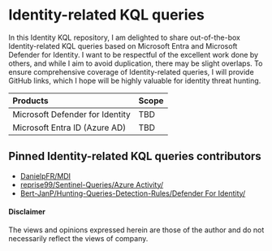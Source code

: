 # Identity-related KQL queries
In this Identity KQL repository, I am delighted to share out-of-the-box Identity-related KQL queries based on Microsoft Entra and Microsoft Defender for Identity. 
I want to be respectful of the excellent work done by others, and while I aim to avoid duplication, there may be slight overlaps. 
To ensure comprehensive coverage of Identity-related queries, I will provide GitHub links, which I hope will be highly valuable for identity threat hunting.

| Products       | Scope          |
| :------------- | :------------- |
| Microsoft Defender for Identity | TBD |
| Microsoft Entra ID (Azure AD)   | TBD |

## Pinned Identity-related KQL queries contributors
- [DanielpFR/MDI](https://github.com/DanielpFR/MDI)
- [reprise99/Sentinel-Queries/Azure Activity/](https://github.com/reprise99/Sentinel-Queries/tree/main/Azure%20Activity)
- [Bert-JanP/Hunting-Queries-Detection-Rules/Defender For Identity/](https://github.com/Bert-JanP/Hunting-Queries-Detection-Rules/tree/main/Defender%20For%20Identity)

#### Disclaimer
The views and opinions expressed herein are those of the author and do not necessarily reflect the views of company.
